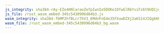 ```yaml
---
js_integrity: sha384-rAy-EZo4HNlaraoZefpIwnIo5DOKe1OfwGlRbYviFz6t9UQ1jqb2ZxFTGjZdJcuH
js_file: /rust_wasm_embed-345c5430996d84b3.js
wasm_integrity: sha384-fbMP2hfBLcr7hV3_EMdnFnEde35FXuwDZXj2a6S14JIQgkKP7tYFls8bey2naLr_
wasm_file: /rust_wasm_embed-345c5430996d84b3_bg.wasm
---
```

